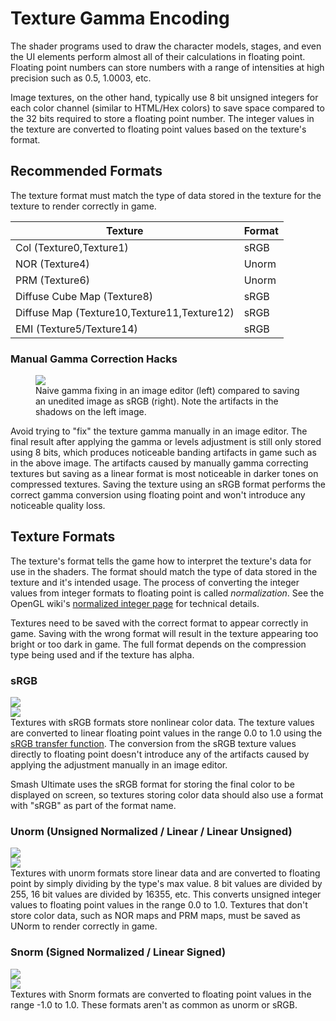 ---
---
# Texture Gamma Encoding
The shader programs used to draw the character models, stages, and even the UI elements perform almost all of their 
calculations in floating point. Floating point numbers can store numbers with a range of intensities at high precision such as 
0.5, 1.0003, etc. 

Image textures, on the other hand, typically use 8 bit unsigned integers for each color channel (similar to HTML/Hex colors) to save space compared to the 32 bits required to store a 
floating point number. The integer values in the texture 
are converted to floating point values based on the texture's format.

## Recommended Formats 
The texture format must match the type of data stored in the texture for the texture to render correctly in game.
<table class="table table-striped">
    <thead>
        <tr>
            <th scope="col" class="w-25">Texture</th>
            <th scope="col">Format</th>
        </tr>
    </thead>
    <tbody>
        <tr>
            <td>Col (Texture0,Texture1)</td>
            <td>sRGB</td>
        </tr>
        <tr>
            <td>NOR (Texture4)</td>
            <td>Unorm</td>
        </tr>
        <tr>
            <td>PRM (Texture6)</td>
            <td>Unorm</td>
        </tr>
        <tr>
            <td>Diffuse Cube Map (Texture8)</td>
            <td>sRGB</td>
        </tr>
        <tr>
            <td>Diffuse Map (Texture10,Texture11,Texture12)</td>
            <td>sRGB</td>
        </tr>
        <tr>
            <td>EMI (Texture5/Texture14)</td>
            <td>sRGB</td>
        </tr>
    </tbody>
</table>

### Manual Gamma Correction Hacks
<figure class="figure">
    <img src="{{ "/assets/images/gamma/palu_comparison.png" | relative_url }}" height="auto" width="auto">
    <figcaption class="figure-caption text-center">Naive gamma fixing in an image editor (left) compared to saving an unedited image as sRGB (right). 
        Note the artifacts in the shadows on the left image.</figcaption>
</figure>
Avoid trying to "fix" the texture gamma manually in an image editor. The final result after applying the gamma or levels adjustment is still only stored using 8 bits, 
which produces noticeable banding artifacts in game such as in the above image. The artifacts caused by manually gamma correcting textures but saving as a linear format is most noticeable in darker tones on compressed textures.
Saving the texture using an sRGB format performs the correct gamma conversion using floating point and won't introduce any noticeable quality loss.  

## Texture Formats 
The texture's format tells the game how to interpret the texture's data for use in the shaders. The format should match the type of data stored in the texture and it's intended usage. 
The process of converting the integer values from integer formats to floating point is called *normalization*. 
See the OpenGL wiki's <a href="https://www.khronos.org/opengl/wiki/Normalized_Integer" target="_blank">normalized integer page</a> for technical details. 

Textures need to be saved with the correct format to appear correctly in game. Saving with the wrong format will result in the texture appearing 
too bright or too dark in game. The full format depends on the compression type being used and if the texture has alpha. 

### sRGB
<div class="row">
    <div class="col-md-5 d-flex align-items-center justify-content-center">
        <img class="img-fluid" src="{{ "/assets/images/gamma/srgb_srgb.jpg" | relative_url }}">
    </div>
    <div class="col-md-7 d-flex align-items-center justify-content-center">
        <img class="img-fluid" src="{{ "/assets/images/gamma/srgb_to_float.png" | relative_url }}">
    </div>
</div>
Textures with sRGB formats store nonlinear color data. The texture values are converted to linear floating point values in the range 0.0 to 1.0 using the 
<a href="https://en.wikipedia.org/wiki/SRGB#The_sRGB_transfer_function_(%22gamma%22)" target="_blank">sRGB transfer function</a>. 
The conversion from the sRGB texture values directly to floating point doesn't introduce any of the artifacts caused by applying the adjustment manually in an image editor.

Smash Ultimate uses the sRGB format for storing the final color to be displayed on screen, 
so textures storing color data should also use a format with "sRGB" as part of the format name.

### Unorm (Unsigned Normalized / Linear / Linear Unsigned)
<div class="row">
    <div class="col-md-5 d-flex align-items-center justify-content-center">
        <img class="img-fluid" src="{{ "/assets/images/gamma/unorm_srgb.jpg" | relative_url }}">
    </div>
    <div class="col-md-7 d-flex align-items-center justify-content-center">
        <img class="img-fluid" src="{{ "/assets/images/gamma/unorm_to_float.png" | relative_url }}">
    </div>
</div>
Textures with unorm formats store linear data and are converted to floating point by simply dividing by the type's max value. 
8 bit values are divided by 255, 16 bit values are divided by 16355, etc. This converts unsigned integer values to floating point values in the range 0.0 to 1.0. 
Textures that don't store color data, such as NOR maps and PRM maps, must be saved as UNorm to render correctly in game.

### Snorm (Signed Normalized / Linear Signed)
<div class="row">
    <div class="col-md-5 d-flex align-items-center justify-content-center">
        <img class="img-fluid" src="{{ "/assets/images/gamma/snorm_srgb.jpg" | relative_url }}">
    </div>
    <div class="col-md-7 d-flex align-items-center justify-content-center">
        <img class="img-fluid" src="{{ "/assets/images/gamma/snorm_to_float.png" | relative_url }}">
    </div>
</div>
Textures with Snorm formats are converted to floating point values in the range -1.0 to 1.0. These formats aren't as common as unorm or sRGB. 


